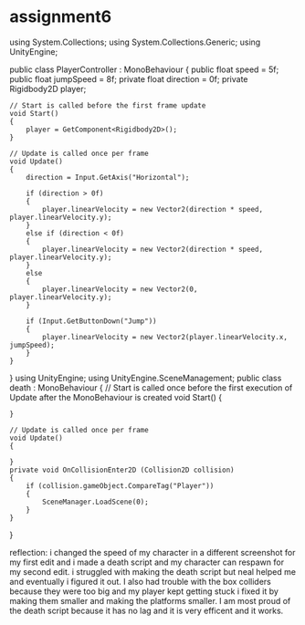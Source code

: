 # assignment6
using System.Collections;
using System.Collections.Generic;
using UnityEngine;

public class PlayerController : MonoBehaviour
{
    public float speed = 5f;
    public float jumpSpeed = 8f;
    private float direction = 0f;
    private Rigidbody2D player;

    // Start is called before the first frame update
    void Start()
    {
        player = GetComponent<Rigidbody2D>();
    }

    // Update is called once per frame
    void Update()
    {
        direction = Input.GetAxis("Horizontal");

        if (direction > 0f)
        {
            player.linearVelocity = new Vector2(direction * speed, player.linearVelocity.y);
        }
        else if (direction < 0f)
        {
            player.linearVelocity = new Vector2(direction * speed, player.linearVelocity.y);
        }
        else
        {
            player.linearVelocity = new Vector2(0, player.linearVelocity.y);
        }

        if (Input.GetButtonDown("Jump"))
        {
            player.linearVelocity = new Vector2(player.linearVelocity.x, jumpSpeed);
        }
    }
}
using UnityEngine;
using UnityEngine.SceneManagement;
public class death : MonoBehaviour
{
    // Start is called once before the first execution of Update after the MonoBehaviour is created
    void Start()
    {
        
    }

    // Update is called once per frame
    void Update()
    {
        
    }
    private void OnCollisionEnter2D (Collision2D collision)
    {   
        if (collision.gameObject.CompareTag("Player"))
        {
            SceneManager.LoadScene(0);
        }   
    }

}

reflection:
i changed the speed of my character in a different screenshot for my first edit and i made a death script and my character can respawn for my second edit.
i struggled with making the death script but neal helped me and eventually i figured it out. I also had trouble with the box colliders because they were too big and my player kept getting stuck i fixed it by making them smaller and making the platforms smaller.
I am most proud of the death script because it has no lag and it is very efficent and it works. 
